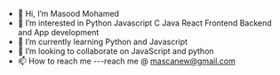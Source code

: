 - 👋 Hi, I’m Masood Mohamed
- 👀 I’m interested in Python Javascript C Java React Frontend Backend and App development
- 🌱 I’m currently learning Python and Javascript
- 💞️ I’m looking to collaborate on JavaScript and python
- 📫 How to reach me ---reach me @ mascanew@gmail.com

<!---
MasoodMo/Masood Mohamed is a ✨ special ✨ repository because its `README.md` (this file) appears on your GitHub profile.
You can click the Preview link to take a look at your changes.
--->
